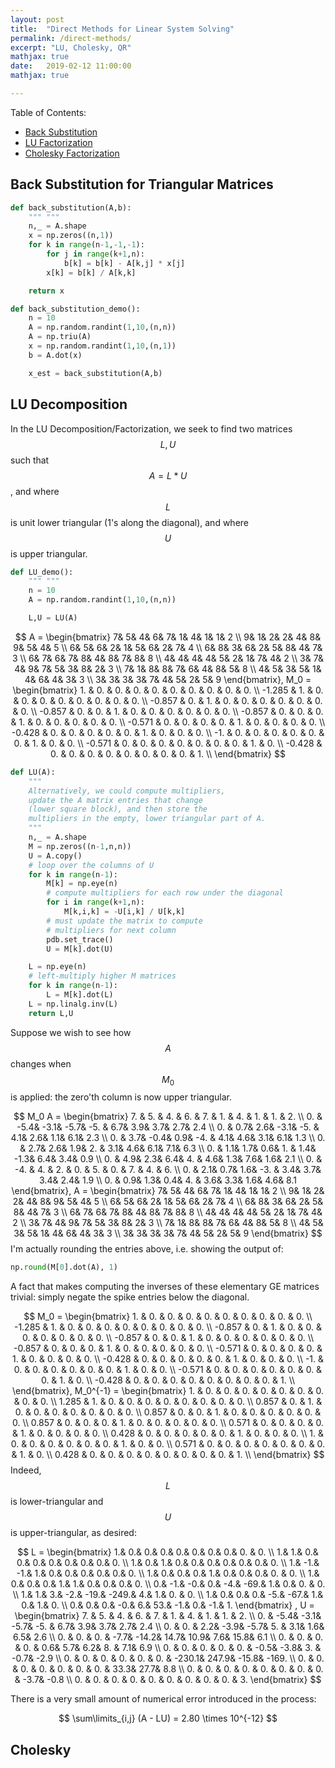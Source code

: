 ```yaml
---
layout: post
title:  "Direct Methods for Linear System Solving"
permalink: /direct-methods/
excerpt: "LU, Cholesky, QR"
mathjax: true
date:   2019-02-12 11:00:00
mathjax: true

---
```

Table of Contents:
- [Back Substitution](#sfmpipeline)
- [LU Factorization](#costfunctions)
- [Cholesky Factorization](#bundleadjustment)

<a name='sfmpipeline'></a>

## Back Substitution for Triangular Matrices

```python
def back_substitution(A,b):
	""" """
	n,_ = A.shape
	x = np.zeros((n,1))
	for k in range(n-1,-1,-1):
		for j in range(k+1,n):
			b[k] = b[k] - A[k,j] * x[j]
		x[k] = b[k] / A[k,k]

	return x
```


```python
def back_substitution_demo():
	n = 10
	A = np.random.randint(1,10,(n,n))
	A = np.triu(A)
	x = np.random.randint(1,10,(n,1))
	b = A.dot(x)

	x_est = back_substitution(A,b)
```


## LU Decomposition
In the LU Decomposition/Factorization, we seek to find two matrices $$L,U$$ such that $$A = L * U$$, and where $$L$$ is unit lower triangular (1's along the diagonal), and where $$U$$ is upper triangular.


```python
def LU_demo():
	""" """
	n = 10
	A = np.random.randint(1,10,(n,n))

	L,U = LU(A)
```

$$ 
A =  \begin{bmatrix}  7& 5& 4& 6& 7& 1& 4& 1& 1& 2 \\
            9& 1& 2& 2& 4& 8& 9& 5& 4& 5 \\
            6& 5& 6& 2& 1& 5& 6& 2& 7& 4 \\
            6& 8& 3& 6& 2& 5& 8& 4& 7& 3 \\
            6& 7& 6& 7& 8& 4& 8& 7& 8& 8 \\
            4& 4& 4& 4& 5& 2& 1& 7& 4& 2 \\
            3& 7& 4& 9& 7& 5& 3& 8& 2& 3 \\
            7& 1& 8& 8& 7& 6& 4& 8& 5& 8 \\
            4& 5& 3& 5& 1& 4& 6& 4& 3& 3 \\
            3& 3& 3& 3& 7& 4& 5& 2& 5& 9 \end{bmatrix}, M_0 = \begin{bmatrix} 1.     &  0.        &  0.        &  0.        &  0.        & 0.        &  0.        &  0.        &  0.        &  0.        \\
                -1.285 &  1.        &  0.        &  0.        &  0.        & 0.        &  0.        &  0.        &  0.        &  0.        \\
                -0.857 &  0.        &  1.        &  0.        &  0.        & 0.        &  0.        &  0.        &  0.        &  0.        \\
                -0.857 &  0.        &  0.        &  1.        &  0.        & 0.        &  0.        &  0.        &  0.        &  0.        \\
                -0.857 &  0.        &  0.        &  0.        &  1.        & 0.        &  0.        &  0.        &  0.        &  0.        \\
                -0.571 &  0.        &  0.        &  0.        &  0.        & 1.        &  0.        &  0.        &  0.        &  0.        \\
                -0.428 &  0.        &  0.        &  0.        &  0.        & 0.        &  1.        &  0.        &  0.        &  0.        \\
                -1.    &  0.        &  0.        &  0.        &  0.        & 0.        &  0.        &  1.        &  0.        &  0.        \\
                -0.571 &  0.        &  0.        &  0.        &  0.        & 0.        &  0.        &  0.        &  1.        &  0.        \\
                -0.428 &  0.        &  0.        &  0.        &  0.        & 0.        &  0.        &  0.        &  0.        &  1.       \\
\end{bmatrix}
$$


```python
def LU(A):
	""" 
	Alternatively, we could compute multipliers,
	update the A matrix entries that change 
	(lower square block), and then store the
	multipliers in the empty, lower triangular part of A.
	"""
	n,_ = A.shape
	M = np.zeros((n-1,n,n))
	U = A.copy()
	# loop over the columns of U
	for k in range(n-1):
		M[k] = np.eye(n)
		# compute multipliers for each row under the diagonal
		for i in range(k+1,n):
			M[k,i,k] = -U[i,k] / U[k,k]
		# must update the matrix to compute
		# multipliers for next column
		pdb.set_trace()
		U = M[k].dot(U)

	L = np.eye(n)
	# left-multiply higher M matrices
	for k in range(n-1):
		L = M[k].dot(L)
	L = np.linalg.inv(L)
	return L,U
```

Suppose we wish to see how $$A$$ changes when $$M_0$$ is applied: the zero'th column is now upper triangular.

$$
M_0 A = \begin{bmatrix} 7. &  5. &  4. &  6. &  7. &  1. &  4. &  1. &  1. &  2.  \\
			 0. & -5.4& -3.1& -5.7& -5. &  6.7&  3.9&  3.7&  2.7&  2.4 \\
			 0. &  0.7&  2.6& -3.1& -5. &  4.1&  2.6&  1.1&  6.1&  2.3 \\
			 0. &  3.7& -0.4&  0.9& -4. &  4.1&  4.6&  3.1&  6.1&  1.3 \\
			 0. &  2.7&  2.6&  1.9&  2. &  3.1&  4.6&  6.1&  7.1&  6.3 \\
			 0. &  1.1&  1.7&  0.6&  1. &  1.4& -1.3&  6.4&  3.4&  0.9 \\
			 0. &  4.9&  2.3&  6.4&  4. &  4.6&  1.3&  7.6&  1.6&  2.1 \\
			 0. & -4. &  4. &  2. &  0. &  5. &  0. &  7. &  4. &  6.  \\
			 0. &  2.1&  0.7&  1.6& -3. &  3.4&  3.7&  3.4&  2.4&  1.9 \\
			 0. &  0.9&  1.3&  0.4&  4. &  3.6&  3.3&  1.6&  4.6&  8.1 \end{bmatrix}, A = \begin{bmatrix}  7& 5& 4& 6& 7& 1& 4& 1& 1& 2 \\
            9& 1& 2& 2& 4& 8& 9& 5& 4& 5 \\
            6& 5& 6& 2& 1& 5& 6& 2& 7& 4 \\
            6& 8& 3& 6& 2& 5& 8& 4& 7& 3 \\
            6& 7& 6& 7& 8& 4& 8& 7& 8& 8 \\
            4& 4& 4& 4& 5& 2& 1& 7& 4& 2 \\
            3& 7& 4& 9& 7& 5& 3& 8& 2& 3 \\
            7& 1& 8& 8& 7& 6& 4& 8& 5& 8 \\
            4& 5& 3& 5& 1& 4& 6& 4& 3& 3 \\
            3& 3& 3& 3& 7& 4& 5& 2& 5& 9 \end{bmatrix}
$$
I'm actually rounding the entries above, i.e. showing the output of:
```python
np.round(M[0].dot(A), 1)
```


A fact that makes computing the inverses of these elementary GE matrices trivial: simply negate the spike entries below the diagonal.

$$
M_0 = \begin{bmatrix} 1.     &  0.        &  0.        &  0.        &  0.        & 0.        &  0.        &  0.        &  0.        &  0.        \\
                -1.285 &  1.        &  0.        &  0.        &  0.        & 0.        &  0.        &  0.        &  0.        &  0.        \\
                -0.857 &  0.        &  1.        &  0.        &  0.        & 0.        &  0.        &  0.        &  0.        &  0.        \\
                -0.857 &  0.        &  0.        &  1.        &  0.        & 0.        &  0.        &  0.        &  0.        &  0.        \\
                -0.857 &  0.        &  0.        &  0.        &  1.        & 0.        &  0.        &  0.        &  0.        &  0.        \\
                -0.571 &  0.        &  0.        &  0.        &  0.        & 1.        &  0.        &  0.        &  0.        &  0.        \\
                -0.428 &  0.        &  0.        &  0.        &  0.        & 0.        &  1.        &  0.        &  0.        &  0.        \\
                -1.    &  0.        &  0.        &  0.        &  0.        & 0.        &  0.        &  1.        &  0.        &  0.        \\
                -0.571 &  0.        &  0.        &  0.        &  0.        & 0.        &  0.        &  0.        &  1.        &  0.        \\
                -0.428 &  0.        &  0.        &  0.        &  0.        & 0.        &  0.        &  0.        &  0.        &  1.       \\
\end{bmatrix},  M_0^{-1} = \begin{bmatrix} 1.     &  0.        &  0.        &  0.        &  0.        & 0.        &  0.        &  0.        &  0.        &  0.        \\
                1.285 &  1.        &  0.        &  0.        &  0.        & 0.        &  0.        &  0.        &  0.        &  0.        \\
                0.857 &  0.        &  1.        &  0.        &  0.        & 0.        &  0.        &  0.        &  0.        &  0.        \\
                0.857 &  0.        &  0.        &  1.        &  0.        & 0.        &  0.        &  0.        &  0.        &  0.        \\
                0.857 &  0.        &  0.        &  0.        &  1.        & 0.        &  0.        &  0.        &  0.        &  0.        \\
                0.571 &  0.        &  0.        &  0.        &  0.        & 1.        &  0.        &  0.        &  0.        &  0.        \\
                0.428 &  0.        &  0.        &  0.        &  0.        & 0.        &  1.        &  0.        &  0.        &  0.        \\
                1.    &  0.        &  0.        &  0.        &  0.        & 0.        &  0.        &  1.        &  0.        &  0.        \\
                0.571 &  0.        &  0.        &  0.        &  0.        & 0.        &  0.        &  0.        &  1.        &  0.        \\
                0.428 &  0.        &  0.        &  0.        &  0.        & 0.        &  0.        &  0.        &  0.        &  1.       \\
\end{bmatrix}
$$
Indeed, $$L$$ is lower-triangular and $$U$$ is upper-triangular, as desired:

$$
L = \begin{bmatrix}   1.&    0.&   0.&    0.&   0.&    0.&    0.&    0.&   0. & 0. \\
    1.&    1.&    0.&   0.&    0.&    0.&    0.&    0.&   0.& 0. \\
    1.&   0.&    1.&   0.&   0.&   0.&    0.&    0.&    0.& 0. \\
    1.&   -1.&   -1.&    1.&   0.&    0.&   0.&   0.&   0.& 0. \\
    1.&   0.&    0.&   0.&    1.&   0.&    0.&   0.&    0. & 0. \\
    1.&   0.&    0.&   0.&    1.&    1.&    0.&    0.&    0.& 0. \\
    0.&   -1.&   -0.&   0.&   -4.&  -69.&    1.&   0.&   0. & 0. \\
    1.&    1.&    3.&   -2.&  -19.& -249.&    4.&    1.&   0. & 0. \\
    1.&   0.&   0.&    0.&   -5.&  -67.&    1.&    0.&    1.& 0. \\
    0.&   0.&    0.&   -0.&    6.&   53.&   -1.&   0.&   -1.& 1. \end{bmatrix} , U =  \begin{bmatrix}  7. &    5. &    4. &    6. &    7. &    1. &    4. &    1. &  1. &    2.  \\
   0. &   -5.4&   -3.1&   -5.7&   -5. &    6.7&    3.9&    3.7&  2.7&    2.4 \\
   0. &    0. &    2.2&   -3.9&   -5.7&    5. &    3.1&    1.6&   6.5&    2.6 \\
   0. &    0. &    0. &   -7.7&  -14.2&   14.7&   10.9&    7.6&   15.8&    6.1 \\
   0. &    0. &    0. &    0. &    0.6&    5.7&    6.2&    8. &  7.1&    6.9 \\
   0. &    0. &    0. &    0. &    0. &   -0.5&   -3.8&    3. &  -0.7&   -2.9 \\
   0. &    0. &    0. &    0. &    0. &    0. & -230.1&  247.9& -15.8& -169.  \\
   0. &    0. &    0. &    0. &    0. &    0. &    0. &   33.3& 27.7&    8.8 \\
   0. &    0. &    0. &    0. &    0. &    0. &    0. &    0. & -3.7&   -0.8 \\
   0. &    0. &    0. &    0. &    0. &    0. &    0. &    0. & 0. &    3.   \end{bmatrix}
$$

There is a very small amount of numerical error introduced in the process:

$$ \sum\limits_{i,j} (A - LU) = 2.80 \times 10^{-12} $$



## Cholesky

























